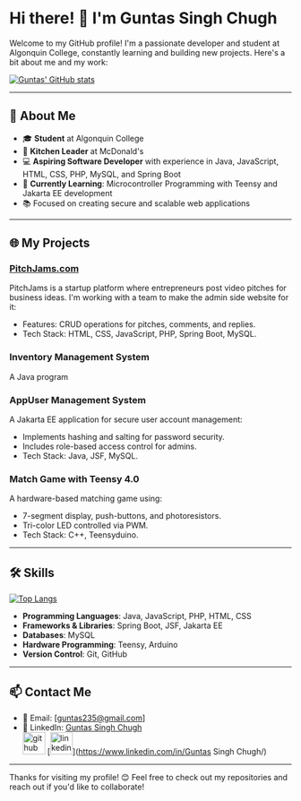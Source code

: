 # Hi there! 👋 I'm Guntas Singh Chugh 

Welcome to my GitHub profile! I'm a passionate developer and student at Algonquin College, constantly learning and building new projects. Here's a bit about me and my work:

[![Guntas' GitHub stats](https://github-readme-stats.vercel.app/api?username=Guntas007&theme=radical&show_icons=true)](https://github.com/anuraghazra/github-readme-stats)

---

## 🚀 About Me
- 🎓 **Student** at Algonquin College  
- 🥪 **Kitchen Leader** at McDonald's  
- 💻 **Aspiring Software Developer** with experience in Java, JavaScript, HTML, CSS, PHP, MySQL, and Spring Boot  
- 🌟 **Currently Learning**: Microcontroller Programming with Teensy and Jakarta EE development  
- 📚 Focused on creating secure and scalable web applications  

---

## 🌐 My Projects
### [PitchJams.com](https://pitchjams.com)
PitchJams is a startup platform where entrepreneurs post video pitches for business ideas. I'm working with a team to make the admin side website for it:  
- Features: CRUD operations for pitches, comments, and replies.  
- Tech Stack: HTML, CSS, JavaScript, PHP, Spring Boot, MySQL.  

### **Inventory Management System**
A Java program

### **AppUser Management System**
A Jakarta EE application for secure user account management:  
- Implements hashing and salting for password security.  
- Includes role-based access control for admins.  
- Tech Stack: Java, JSF, MySQL.  

### **Match Game with Teensy 4.0**
A hardware-based matching game using:  
- 7-segment display, push-buttons, and photoresistors.  
- Tri-color LED controlled via PWM.  
- Tech Stack: C++, Teensyduino.  

---

## 🛠️ Skills

[![Top Langs](https://github-readme-stats.vercel.app/api/top-langs/?username=Guntas007&theme=radical&show_icons=true)](https://github.com/anuraghazra/github-readme-stats)
- **Programming Languages**: Java, JavaScript, PHP, HTML, CSS  
- **Frameworks & Libraries**: Spring Boot, JSF, Jakarta EE  
- **Databases**: MySQL  
- **Hardware Programming**: Teensy, Arduino  
- **Version Control**: Git, GitHub  

---

## 📫 Contact Me
- 📧 Email: [guntas235@gmail.com]  
- 💼 LinkedIn: [Guntas Singh Chugh](https://www.linkedin.com/in/guntas-singh-chugh/)  
[<img src='https://cdn.jsdelivr.net/npm/simple-icons@3.0.1/icons/github.svg' alt='github' height='40'>](https://github.com/Guntas007)  [<img src='https://cdn.jsdelivr.net/npm/simple-icons@3.0.1/icons/linkedin.svg' alt='linkedin' height='40'>](https://www.linkedin.com/in/Guntas Singh Chugh/)  
---

Thanks for visiting my profile! 😊 Feel free to check out my repositories and reach out if you'd like to collaborate!
